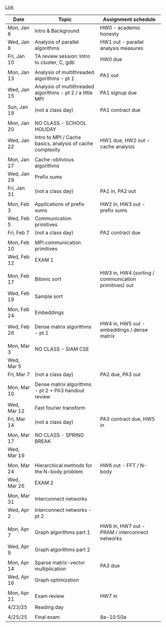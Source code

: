 [Link](https://docs.google.com/spreadsheets/d/1_ZuFrOurSMp6QWeZQoHfsUWYIOrpK4k3xfi3i9vpQ64/edit?gid=453980469#gid=453980469)

| Date        | Topic                                                      | Assignment schedule                                  |
| ----------- | ---------------------------------------------------------- | ---------------------------------------------------- |
| Mon, Jan 6  | Intro & Background                                         | HW0 - academic honesty                               |
| Wed, Jan 8  | Analysis of parallel algorithms                            | HW1 out - parallel analysis measures                 |
| Fri, Jan 10 | TA review session: Intro to cluster, C, gdb                | HW0 due                                              |
|             |                                                            |                                                      |
| Mon, Jan 13 | Analysis of multithreaded algorithms - pt 1                | PA1 out                                              |
| Wed, Jan 15 | Analysis of multithreaded algorithms - pt 2 / a little MPI | PA1 signup due                                       |
| Sun, Jan 19 | (not a class day)                                          | PA1 contract due                                     |
|             |                                                            |                                                      |
| Mon, Jan 20 | NO CLASS - SCHOOL HOLIDAY                                  |                                                      |
| Wed, Jan 22 | Intro to MPI / Cache basics, analysis of cache complexity  | HW1 due, HW2 out - cache analysis                    |
|             |                                                            |                                                      |
| Mon, Jan 27 | Cache-oblivious algorithms                                 |                                                      |
| Wed, Jan 29 | Prefix sums                                                |                                                      |
| Fri, Jan 31 | (not a class day)                                          | PA1 in, PA2 out                                      |
|             |                                                            |                                                      |
| Mon, Feb 3  | Applications of prefix sums                                | HW2 in, HW3 out - prefix sums                        |
| Wed, Feb 5  | Communication primitives                                   |                                                      |
| Fri, Feb 7  | (not a class day)                                          | PA2 contract due                                     |
|             |                                                            |                                                      |
| Mon, Feb 10 | MPI communication primitives                               |                                                      |
| Wed, Feb 12 | EXAM 1                                                     |                                                      |
|             |                                                            |                                                      |
| Mon, Feb 17 | Bitonic sort                                               | HW3 in, HW4 (sorting / communication primitives) out |
| Wed, Feb 19 | Sample sort                                                |                                                      |
|             |                                                            |                                                      |
| Mon, Feb 24 | Embeddings                                                 |                                                      |
| Wed, Feb 26 | Dense matrix algorithms - pt 1                             | HW4 in, HW5 out - embeddings / dense matrix          |
|             |                                                            |                                                      |
| Mon, Mar 3  | NO CLASS - SIAM CSE                                        |                                                      |
| Wed, Mar 5  |                                                            |                                                      |
| Fri, Mar 7  | (not a class day)                                          | PA2 due, PA3 out                                     |
|             |                                                            |                                                      |
| Mon, Mar 10 | Dense matrix algorithms - pt 2 + PA3 handout review        |                                                      |
| Wed, Mar 12 | Fast fourier transform                                     |                                                      |
| Fri, Mar 14 | (not a class day)                                          | PA3 contract due, HW5 in                             |
|             |                                                            |                                                      |
| Mon, Mar 17 | NO CLASS - SPRING BREAK                                    |                                                      |
| Wed, Mar 19 |                                                            |                                                      |
|             |                                                            |                                                      |
| Mon, Mar 24 | Hierarchical methods for the N-body problem                | HW6 out - FFT / N-body                               |
| Wed, Mar 26 | EXAM 2                                                     |                                                      |
|             |                                                            |                                                      |
| Mon, Mar 31 | Interconnect networks                                      |                                                      |
| Wed, Apr 2  | Interconnect networks - pt 2                               |                                                      |
|             |                                                            |                                                      |
| Mon, Apr 7  | Graph algorithms part 1                                    | HW6 in, HW7 out - PRAM / interconnect networks       |
| Wed, Apr 9  | Graph algorithms part 2                                    |                                                      |
|             |                                                            |                                                      |
| Mon, Apr 14 | Sparse matrix-vector multiplication                        | PA3 due                                              |
| Wed, Apr 16 | Graph optimization                                         |                                                      |
|             |                                                            |                                                      |
| Mon, Apr 21 | Exam review                                                | HW7 in                                               |
| 4/23/25     | Reading day                                                |                                                      |
|             |                                                            |                                                      |
| 4/25/25     | Final exam                                                 | 8a-10:50a                                            |